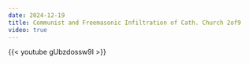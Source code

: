 ```yaml
---
date: 2024-12-19
title: Communist and Freemasonic Infiltration of Cath. Church 2of9
video: true
---
```



{{< youtube gUbzdossw9I >}}

